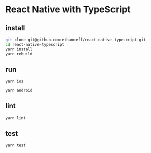 # React Native with TypeScript

## install

```sh
git clone git@github.com:ethanneff/react-native-typescript.git
cd react-native-typescript
yarn install
yarn rebuild
```

## run

```sh
yarn ios
```

```sh
yarn android
```

## lint

```sh
yarn lint
```

## test

```sh
yarn test
```

